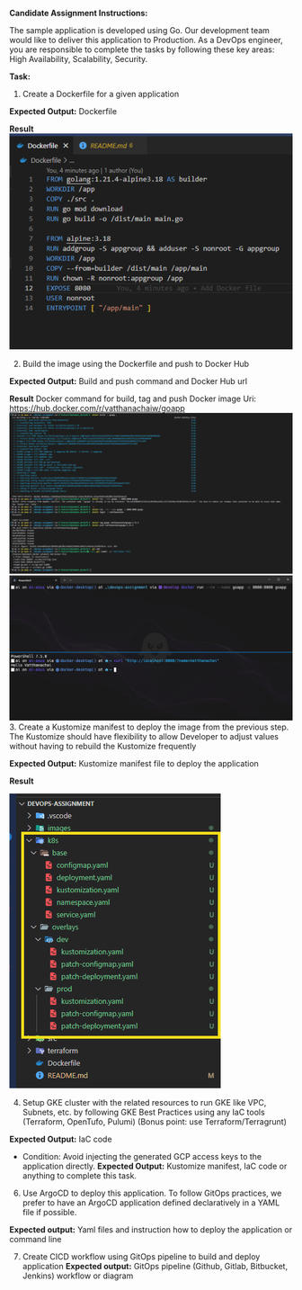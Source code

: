**Candidate Assignment Instructions:**

The sample application is developed using Go. Our development team would like to deliver this application to Production. As a DevOps engineer, you are responsible to complete the tasks by following these key areas: High Availability, Scalability, Security.

**Task:**

1. Create a Dockerfile for a given application

**Expected Output:** Dockerfile

**Result**
![Dockerfile](images/2025-02-28_12-48-10.png)

2. Build the image using the Dockerfile and push to Docker Hub

**Expected Output:** Build and push command and Docker Hub url

**Result**
Docker command for build, tag and push
Docker image Uri: https://hub.docker.com/r/vatthanachaiw/goapp
![Docker command](images/2025-02-28_12-46-18.png)
![API Result](images/2025-02-28_13-19-53.png)
3. Create a Kustomize manifest to deploy the image from the previous step. The Kustomize should have flexibility to allow Developer to adjust values without having to rebuild the Kustomize frequently

**Expected Output:** Kustomize manifest file to deploy the application

**Result**

![Kustomize manifest](images/2025-02-28_14-34-05.png)

4. Setup GKE cluster with the related resources to run GKE like VPC, Subnets, etc. by following GKE Best Practices using any IaC tools (Terraform, OpenTufo, Pulumi) (Bonus point: use Terraform/Terragrunt)

**Expected Output:** IaC code

* Condition: Avoid injecting the generated GCP access keys to the application directly. **Expected Output:** Kustomize manifest, IaC code or anything to complete this task.

6. Use ArgoCD to deploy this application. To follow GitOps practices, we prefer to have an ArgoCD application defined declaratively in a YAML file if possible.

**Expected output:** Yaml files and instruction how to deploy the application or command line

7. Create CICD workflow using GitOps pipeline to build and deploy application **Expected output:** GitOps pipeline (Github, Gitlab, Bitbucket, Jenkins) workflow or diagram
